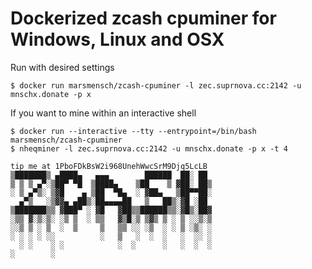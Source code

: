 # Dockerized zcash cpuminer for Windows, Linux and OSX

Run with desired settings
```
$ docker run marsmensch/zcash-cpuminer -l zec.suprnova.cc:2142 -u mnschx.donate -p x
```

If you want to mine within an interactive shell
```
$ docker run --interactive --tty --entrypoint=/bin/bash marsmensch/zcash-cpuminer
$ nheqminer -l zec.suprnova.cc:2142 -u mnschx.donate -p x -t 4
```

```
tip me at 1PboFDkBsW2i968UnehWwcSrM9Djq5LcLB
▒███████▒ ▄████▄   ▄▄▄        ██████  ██░ ██ 
▒ ▒ ▒ ▄▀░▒██▀ ▀█  ▒████▄    ▒██    ▒ ▓██░ ██▒
░ ▒ ▄▀▒░ ▒▓█    ▄ ▒██  ▀█▄  ░ ▓██▄   ▒██▀▀██░
  ▄▀▒   ░▒▓▓▄ ▄██▒░██▄▄▄▄██   ▒   ██▒░▓█ ░██ 
▒███████▒▒ ▓███▀ ░ ▓█   ▓██▒▒██████▒▒░▓█▒░██▓
░▒▒ ▓░▒░▒░ ░▒ ▒  ░ ▒▒   ▓▒█░▒ ▒▓▒ ▒ ░ ▒ ░░▒░▒
░░▒ ▒ ░ ▒  ░  ▒     ▒   ▒▒ ░░ ░▒  ░ ░ ▒ ░▒░ ░
░ ░ ░ ░ ░░          ░   ▒   ░  ░  ░   ░  ░░ ░
  ░ ░    ░ ░            ░  ░      ░   ░  ░  ░
░        ░ 
```